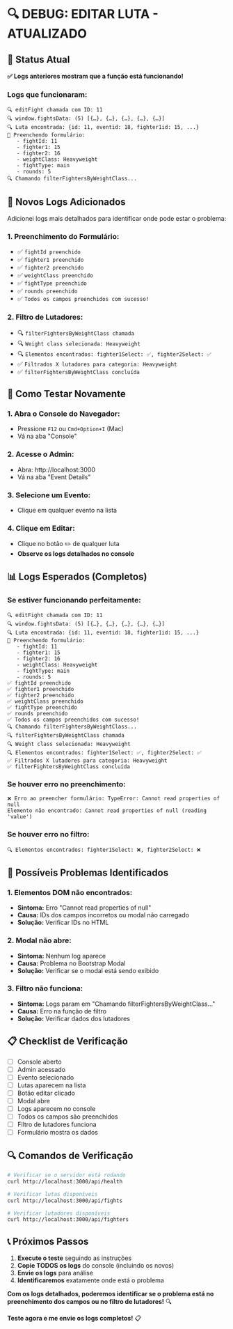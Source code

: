 # 🔍 DEBUG: EDITAR LUTA - ATUALIZADO

## 🎯 Status Atual

**✅ Logs anteriores mostram que a função está funcionando!**

### **Logs que funcionaram:**
```
🔍 editFight chamada com ID: 11
🔍 window.fightsData: (5) [{…}, {…}, {…}, {…}, {…}]
🔍 Luta encontrada: {id: 11, eventid: 18, fighter1id: 15, ...}
📝 Preenchendo formulário:
   - fightId: 11
   - fighter1: 15
   - fighter2: 16
   - weightClass: Heavyweight
   - fightType: main
   - rounds: 5
🔍 Chamando filterFightersByWeightClass...
```

## 🔧 Novos Logs Adicionados

Adicionei logs mais detalhados para identificar onde pode estar o problema:

### **1. Preenchimento do Formulário:**
- ✅ `fightId preenchido`
- ✅ `fighter1 preenchido`
- ✅ `fighter2 preenchido`
- ✅ `weightClass preenchido`
- ✅ `fightType preenchido`
- ✅ `rounds preenchido`
- ✅ `Todos os campos preenchidos com sucesso!`

### **2. Filtro de Lutadores:**
- 🔍 `filterFightersByWeightClass chamada`
- 🔍 `Weight class selecionada: Heavyweight`
- 🔍 `Elementos encontrados: fighter1Select: ✅, fighter2Select: ✅`
- ✅ `Filtrados X lutadores para categoria: Heavyweight`
- ✅ `filterFightersByWeightClass concluída`

## 🚀 Como Testar Novamente

### **1. Abra o Console do Navegador:**
- Pressione `F12` ou `Cmd+Option+I` (Mac)
- Vá na aba "Console"

### **2. Acesse o Admin:**
- Abra: http://localhost:3000
- Vá na aba "Event Details"

### **3. Selecione um Evento:**
- Clique em qualquer evento na lista

### **4. Clique em Editar:**
- Clique no botão ✏️ de qualquer luta
- **Observe os logs detalhados no console**

## 📊 Logs Esperados (Completos)

### **Se estiver funcionando perfeitamente:**
```
🔍 editFight chamada com ID: 11
🔍 window.fightsData: (5) [{…}, {…}, {…}, {…}, {…}]
🔍 Luta encontrada: {id: 11, eventid: 18, fighter1id: 15, ...}
📝 Preenchendo formulário:
   - fightId: 11
   - fighter1: 15
   - fighter2: 16
   - weightClass: Heavyweight
   - fightType: main
   - rounds: 5
✅ fightId preenchido
✅ fighter1 preenchido
✅ fighter2 preenchido
✅ weightClass preenchido
✅ fightType preenchido
✅ rounds preenchido
✅ Todos os campos preenchidos com sucesso!
🔍 Chamando filterFightersByWeightClass...
🔍 filterFightersByWeightClass chamada
🔍 Weight class selecionada: Heavyweight
🔍 Elementos encontrados: fighter1Select: ✅, fighter2Select: ✅
✅ Filtrados X lutadores para categoria: Heavyweight
✅ filterFightersByWeightClass concluída
```

### **Se houver erro no preenchimento:**
```
❌ Erro ao preencher formulário: TypeError: Cannot read properties of null
Elemento não encontrado: Cannot read properties of null (reading 'value')
```

### **Se houver erro no filtro:**
```
🔍 Elementos encontrados: fighter1Select: ❌, fighter2Select: ❌
```

## 🎯 Possíveis Problemas Identificados

### **1. Elementos DOM não encontrados:**
- **Sintoma:** Erro "Cannot read properties of null"
- **Causa:** IDs dos campos incorretos ou modal não carregado
- **Solução:** Verificar IDs no HTML

### **2. Modal não abre:**
- **Sintoma:** Nenhum log aparece
- **Causa:** Problema no Bootstrap Modal
- **Solução:** Verificar se o modal está sendo exibido

### **3. Filtro não funciona:**
- **Sintoma:** Logs param em "Chamando filterFightersByWeightClass..."
- **Causa:** Erro na função de filtro
- **Solução:** Verificar dados dos lutadores

## 📋 Checklist de Verificação

- [ ] Console aberto
- [ ] Admin acessado
- [ ] Evento selecionado
- [ ] Lutas aparecem na lista
- [ ] Botão editar clicado
- [ ] Modal abre
- [ ] Logs aparecem no console
- [ ] Todos os campos são preenchidos
- [ ] Filtro de lutadores funciona
- [ ] Formulário mostra os dados

## 🔍 Comandos de Verificação

```bash
# Verificar se o servidor está rodando
curl http://localhost:3000/api/health

# Verificar lutas disponíveis
curl http://localhost:3000/api/fights

# Verificar lutadores disponíveis
curl http://localhost:3000/api/fighters
```

## 📞 Próximos Passos

1. **Execute o teste** seguindo as instruções
2. **Copie TODOS os logs** do console (incluindo os novos)
3. **Envie os logs** para análise
4. **Identificaremos** exatamente onde está o problema

**Com os logs detalhados, poderemos identificar se o problema está no preenchimento dos campos ou no filtro de lutadores!** 🔍

**Teste agora e me envie os logs completos!** 📋 